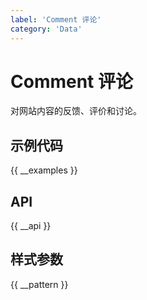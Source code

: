```yaml
---
label: 'Comment 评论'
category: 'Data'
---
```


# Comment 评论

对网站内容的反馈、评价和讨论。

## 示例代码

{{ __examples }}

## API

{{ __api }}

## 样式参数

{{ __pattern }}
